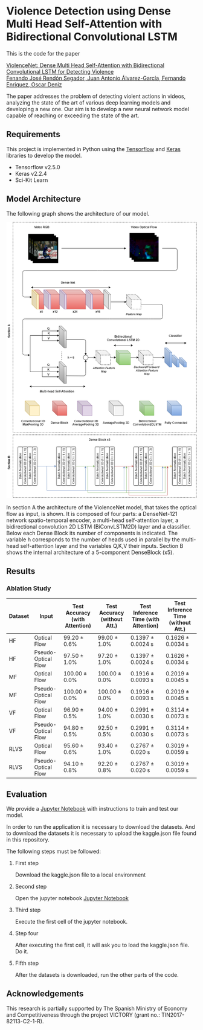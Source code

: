 # Violence Detection using Dense Multi Head Self-Attention with Bidirectional Convolutional LSTM


This is the code for the paper

[ViolenceNet: Dense Multi Head Self-Attention with Bidirectional Convolutional LSTM for Detecting Violence<br/>
Fenando José Rendón Segador, Juan Antonio Álvarez-García, Fernando Enriquez, Oscar Deniz](https://www.mdpi.com/2079-9292/10/13/1601/htm)

The paper addresses the problem of detecting violent actions in videos, analyzing the state of the art of various deep learning models and developing a new one. Our aim is to develop a new neural network model capable of reaching or exceeding the state of the art.

## Requirements

This project is implemented in Python using the [Tensorflow](https://www.tensorflow.org/) and [Keras](https://keras.io/) libraries to develop the model.

- Tensorflow v2.5.0
- Keras v2.2.4
- Sci-Kit Learn

## Model Architecture

The following graph shows the architecture of our model.

![Model Architecture](figures/ModelArchitecture.png?raw=True "Model Architecture")

In section A the architecture of the ViolenceNet model, that takes the optical flow as input, is shown. It is composed of four parts: a DenseNet-121 network spatio-temporal encoder, a multi-head self-attention layer, a bidirectional convolution 2D LSTM (BiConvLSTM2D) layer and a classifier. Below each Dense Block its number of components is indicated. The variable h corresponds to the number of heads used in parallel by the multi-head self-attention layer and the variables Q,K,V their inputs. Section B shows the internal architecture of a 5-component DenseBlock (x5).

## Results

### Ablation Study

| Dataset |         Input        | Test Accuracy (with Attention) | Test Accuracy (without Att.) | Test Inference Time (with Attention) | Test Inference Time (without Att.) |
|---------|----------------------|--------------------------------|------------------------------|--------------------------------------|------------------------------------|
|   HF	  | Optical Flow         |         99.20 ± 0.6%	          |         99.00 ± 1.0%         |   0.1397 ± 0.0024 s                  |    0.1626 ± 0.0034 s               |
|   HF	  | Pseudo-Optical Flow  |         97.50 ± 1.0%	          |         97.20 ± 1.0%         |   0.1397 ± 0.0024 s                  |    0.1626 ± 0.0034 s               |
|   MF	  | Optical Flow         |         100.00 ± 0.0%	      |         100.00 ± 0.0%        |   0.1916 ± 0.0093 s                  |    0.2019 ± 0.0045 s               |
|   MF	  | Pseudo-Optical Flow  |         100.00 ± 0.0%	      |         100.00 ± 0.0%        |   0.1916 ± 0.0093 s                  |    0.2019 ± 0.0045 s               |
|   VF	  | Optical Flow         |         96.90 ± 0.5%	          |         94.00 ± 1.0%         |   0.2991 ± 0.0030 s                  |    0.3114 ± 0.0073 s               |
|   VF	  | Pseudo-Optical Flow  |         94.80 ± 0.5%	          |         92.50 ± 0.5%         |   0.2991 ± 0.0030 s                  |    0.3114 ± 0.0073 s               |
|  RLVS	  | Optical Flow         |         95.60 ± 0.6%	          |         93.40 ± 1.0%         |   0.2767 ± 0.020 s                   |    0.3019 ± 0.0059 s               |
|  RLVS	  | Pseudo-Optical Flow  |         94.10 ± 0.8%	          |         92.20 ± 0.8%         |   0.2767 ± 0.020 s                   |    0.3019 ± 0.0059 s               |

## Evaluation

We provide a [Jupyter Notebook](ViolenceActionDetection.ipynb) with instructions to train and test our model.

In order to run the application it is necessary to download the datasets. And to download the datasets it is necessary to upload the kaggle.json file found in this repository.

The following steps must be followed:

1. First step

    Download the kaggle.json file to a local environment

2. Second step

    Open the jupyter notebook [Jupyter Notebook](ViolenceActionDetection.ipynb)

3. Third step

    Execute the first cell of the jupyter notebook.

4. Step four

    After executing the first cell, it will ask you to load the kaggle.json file. Do it.

5. Fifth step

    After the datasets is downloaded, run the other parts of the code.


## Acknowledgements
This research is partially supported by The Spanish Ministry of Economy and Competitiveness through the project VICTORY (grant no.: TIN2017-82113-C2-1-R).
